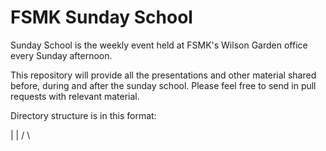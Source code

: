 FSMK Sunday School
==================

Sunday School is the weekly event held at FSMK's Wilson Garden office every Sunday afternoon. 

This repository will provide all the presentations and other material shared before, during and after the sunday school.
Please feel free to send in pull requests with relevant material.

Directory structure is in this format:

   <year>
     |
  <month>
     |
<session_name>
  /       \
<data>  <data>
     


